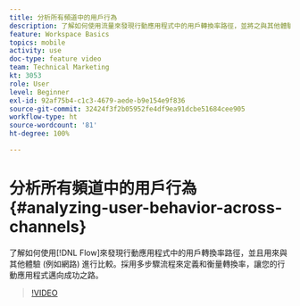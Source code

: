 ```yaml
---
title: 分析所有頻道中的用戶行為
description: 了解如何使用流量來發現行動應用程式中的用戶轉換率路徑，並將之與其他體驗 (例如網路) 進行比較。採用多步驟流程來定義和衡量轉換率，讓您的行動應用程式邁向成功之路。
feature: Workspace Basics
topics: mobile
activity: use
doc-type: feature video
team: Technical Marketing
kt: 3053
role: User
level: Beginner
exl-id: 92af75b4-c1c3-4679-aede-b9e154e9f836
source-git-commit: 32424f3f2b05952fe4df9ea91dcbe51684cee905
workflow-type: ht
source-wordcount: '81'
ht-degree: 100%

---
```


# 分析所有頻道中的用戶行為 {#analyzing-user-behavior-across-channels}

了解如何使用[!DNL Flow]來發現行動應用程式中的用戶轉換率路徑，並且用來與其他體驗 (例如網路) 進行比較。採用多步驟流程來定義和衡量轉換率，讓您的行動應用程式邁向成功之路。

>[!VIDEO](https://video.tv.adobe.com/v/27824/?quality=12)
